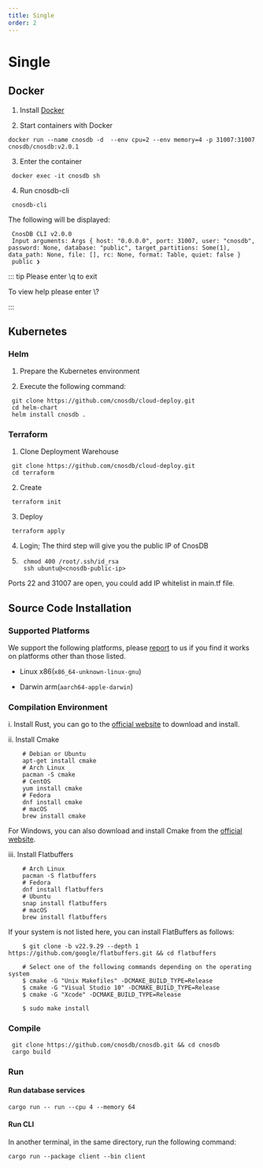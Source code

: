 ```yaml
---
title: Single
order: 2
---
```


# Single

## Docker

1.  Install [Docker](https://www.docker.com/products/docker-desktop/)

2.  Start containers with Docker

   ```
   docker run --name cnosdb -d  --env cpu=2 --env memory=4 -p 31007:31007 cnosdb/cnosdb:v2.0.1
   ```

3.  Enter the container

   ```
    docker exec -it cnosdb sh
   ```

4.  Run cnosdb-cli

   ```
    cnosdb-cli
   ```

   The following will be displayed:

   ```
    CnosDB CLI v2.0.0
    Input arguments: Args { host: "0.0.0.0", port: 31007, user: "cnosdb", password: None, database: "public", target_partitions: Some(1), data_path: None, file: [], rc: None, format: Table, quiet: false }
    public ❯
   ```

   ::: tip
   Please enter \q to exit
   
   To view help please enter \\?
   
   :::

## Kubernetes

### Helm

1.  Prepare the Kubernetes environment

2.  Execute the following command:

   ```
    git clone https://github.com/cnosdb/cloud-deploy.git
    cd helm-chart
    helm install cnosdb .
   ```

### Terraform

1.  Clone Deployment Warehouse

   ```
    git clone https://github.com/cnosdb/cloud-deploy.git
    cd terraform
   ```

2.  Create

   ```
    terraform init
   ```

3.  Deploy

   ```
    terraform apply
   ```

4.  Login; The third step will give you the public IP of CnosDB

5.
   ```shell
    chmod 400 /root/.ssh/id_rsa
    ssh ubuntu@<cnosdb-public-ip>
   ```

Ports 22 and 31007 are open, you could add IP whitelist in main.tf file.

## Source Code Installation

### Supported Platforms

We support the following platforms, please [report](https://github.com/cnosdb/cnosdb/issues) to us if you find it works on platforms other than those listed.

*   Linux x86(`x86_64-unknown-linux-gnu`)

*   Darwin arm(`aarch64-apple-darwin`)


### Compilation Environment

i. Install Rust, you can go to the [official website](https://www.rust-lang.org/learn/get-started) to download and install.

ii. Install Cmake

```
    # Debian or Ubuntu
    apt-get install cmake
    # Arch Linux
    pacman -S cmake
    # CentOS
    yum install cmake
    # Fedora
    dnf install cmake
    # macOS
    brew install cmake
```

For Windows, you can also download and install Cmake from the [official website](https://cmake.org/download/).

iii. Install Flatbuffers

```
    # Arch Linux
    pacman -S flatbuffers
    # Fedora
    dnf install flatbuffers
    # Ubuntu
    snap install flatbuffers
    # macOS
    brew install flatbuffers
```

If your system is not listed here, you can install FlatBuffers as follows:

```
    $ git clone -b v22.9.29 --depth 1 https://github.com/google/flatbuffers.git && cd flatbuffers
    
    # Select one of the following commands depending on the operating system
    $ cmake -G "Unix Makefiles" -DCMAKE_BUILD_TYPE=Release
    $ cmake -G "Visual Studio 10" -DCMAKE_BUILD_TYPE=Release
    $ cmake -G "Xcode" -DCMAKE_BUILD_TYPE=Release
    
    $ sudo make install
```

### Compile

   ```
    git clone https://github.com/cnosdb/cnosdb.git && cd cnosdb
    cargo build
   ```

### Run

#### Run database services

```
cargo run -- run --cpu 4 --memory 64
```

#### Run CLI

In another terminal, in the same directory, run the following command:

```
cargo run --package client --bin client
```
